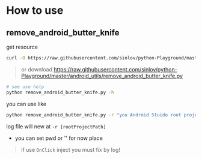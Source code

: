 # How to use


## remove_android_butter_knife

get resource

```sh
curl -O https://raw.githubusercontent.com/sinlov/python-Playground/master/android_utils/remove_android_butter_knife.py
```

> or download https://raw.githubusercontent.com/sinlov/python-Playground/master/android_utils/remove_android_butter_knife.py

```sh
# see use help
python remove_android_butter_knife.py -h
```

you can use like

```sh
python remove_android_butter_knife.py -r "you Android Stuido root project"
```

log file will new at `-r [rootProjectPath]`

- you can set pwd or '' for now place

> if use `OnClick` inject you must fix by log!
